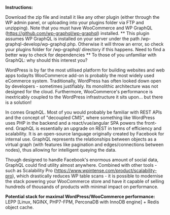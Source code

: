 <strong>Instructions:</strong>

Download the zip file and install it like any other plugin (either through the WP admin panel, or uploading into your plugins folder via FTP and unzipping).
Note that you must have WooCommerce and WP GraphQL (https://github.com/wp-graphql/wp-graphql) installed.
** This plugin assumes WP GraphQL is installed on your server under the path /wp-graphql-develop/wp-graphql.php. Otherwise it will throw an error, so check your plugins folder for /wp-graphql/ directory if this happens. Need to find a better way to check for dependencies **
To those of you unfamiliar with GraphQL: why should this interest you?

WordPress is by far the most utilised platform for building websites and web apps todayIts WooCommerce add-on is probably the most widely used eCommerce system. Traditionally, WordPress has often looked down open by developers - sometimes justifiably. Its monolithic architecture was not designed for the cloud. Furthermore, WooCommerce's performance is inextricably coupled to the WordPress infrastructure it sits upon... but there is a solution!

In comes GraphQL. Most of you would probably be familiar with REST APIs and the concept of "decoupled CMS", where something like WordPress uses PHP in the backend and a react/vue/angular SPA powers the front-end. GraphQL is essentially an upgrade on REST in terms of efficiency and scalability. It is an open-source language originally created by Facebook for internal use. GraphQL represents the relationships between objects as a virtual graph (with features like pagination and edges/connections between nodes), thus allowing for intelligent queying the data.

Though designed to handle Facebook's enormous amount of social data, GraphQL could find utility almost anywhere. Combined with other tools - such as Scalability Pro (https://www.wpintense.com/product/scalability-pro), which drastically reduces WP table scans - it is possible to modernise the stack powering your WooCommerce store and have it capable of selling hundreds of thousands of products with minimal impact on performance.

<strong>Potential stack for maximal WordPress/WooCommerce performance:</strong> LEPP [Linux, NGINX, PHP7-FPM, PerconaDB with InnoDB engine] + Redis object cache.
